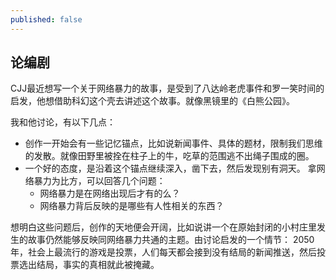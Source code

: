 ```yaml
---
published: false
---
```

## 论编剧

CJJ最近想写一个关于网络暴力的故事，是受到了八达岭老虎事件和罗一笑时间的启发，他想借助科幻这个壳去讲述这个故事。就像黑镜里的《白熊公园》。

我和他讨论，有以下几点：
- 创作一开始会有一些记忆锚点，比如说新闻事件、具体的题材，限制我们思维的发散。就像田野里被拴在柱子上的牛，吃草的范围逃不出绳子围成的圈。 
- 一个好的态度，是沿着这个锚点继续深入，凿下去，然后发现别有洞天。 拿网络暴力为比方，可以回答几个问题：
  - 网络暴力是在网络出现后才有的么？
  - 网络暴力背后反映的是哪些有人性相关的东西？

想明白这些问题后，创作的天地便会开阔，比如说讲一个在原始封闭的小村庄里发生的故事仍然能够反映同网络暴力共通的主题。由讨论启发的一个情节： 2050年，社会上最流行的游戏是投票，人们每天都会接到没有结局的新闻推送，然后投票选出结局，事实的真相就此被掩藏。

